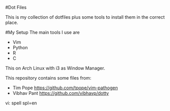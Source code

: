#Dot Files

This is my collection of dotfiles plus some tools to install them in the
correct place.

#My Setup
The main tools I use are

- Vim
- Python
- R
- C

This on Arch Linux with i3 as Window Manager.


This repository contains some files from:

- Tim Pope <https://github.com/tpope/vim-pathogen>
- Vibhav Pant <https://github.com/vibhavp/dotty>


vi: spell spl=en
